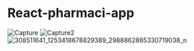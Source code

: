 # React-pharmaci-app

![Capture](https://github.com/FreezyFox69/Pharmacy-Management-App/assets/91162643/141f6e90-a9cd-488f-a522-2a3cbc7d1ba6)
![Capture2](https://github.com/FreezyFox69/Pharmacy-Management-App/assets/91162643/05b5abc8-eaf7-4e39-868b-d19d4c46c99a)
![308511641_1253418678829389_2988862865330719038_n](https://user-images.githubusercontent.com/81702423/197076087-7b5f9e36-c416-4799-b3af-51ee2982ae4f.png)
